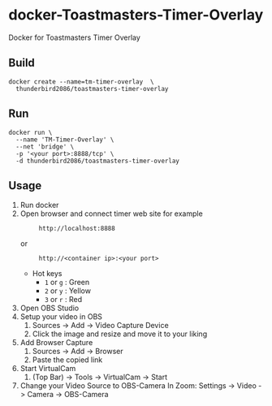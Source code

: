 # docker-Toastmasters-Timer-Overlay
Docker for Toastmasters Timer Overlay

## Build
    docker create --name=tm-timer-overlay  \
      thunderbird2086/toastmasters-timer-overlay

## Run
    docker run \
      --name 'TM-Timer-Overlay' \
      --net 'bridge' \
      -p '<your port>:8888/tcp' \
      -d thunderbird2086/toastmasters-timer-overlay

## Usage 
1. Run docker
2. Open browser and connect timer web site for example
   ```
        http://localhost:8888
   ```
   or
   ```
        http://<container ip>:<your port>
   ```
   - Hot keys
     - `1` or `g` : Green
     - `2` or `y` : Yellow
     - `3` or `r` : Red
1. Open OBS Studio
1. Setup your video in OBS
    1. Sources -> Add -> Video Capture Device
    1. Click the image and resize and move it to your liking
1. Add Browser Capture
    1. Sources -> Add -> Browser
    1. Paste the copied link
1. Start VirtualCam
    1. (Top Bar) -> Tools -> VirtualCam -> Start
1. Change your Video Source to OBS-Camera
    In Zoom: Settings -> Video -> Camera -> OBS-Camera
